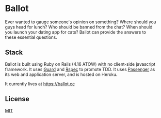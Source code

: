 # Ballot

Ever wanted to gauge someone's opinion on something? Where should you guys head for lunch? 
Who should be banned from the chat? When should you launch your dating app for cats? Ballot 
can provide the answers to these essential questions.

## Stack

Ballot is built using Ruby on Rails (4.16 ATOW) with no client-side javascript framework.
It uses [Guard](https://github.com/guard/guard) and [Rspec](https://github.com/rspec/rspec-rails)
to promote TDD. It uses [Passenger](https://phusionpassenger.com) as its web and application server,
and is hosted on Heroku.

It currently lives at https://ballot.cc

## License
[MIT](license.md)
